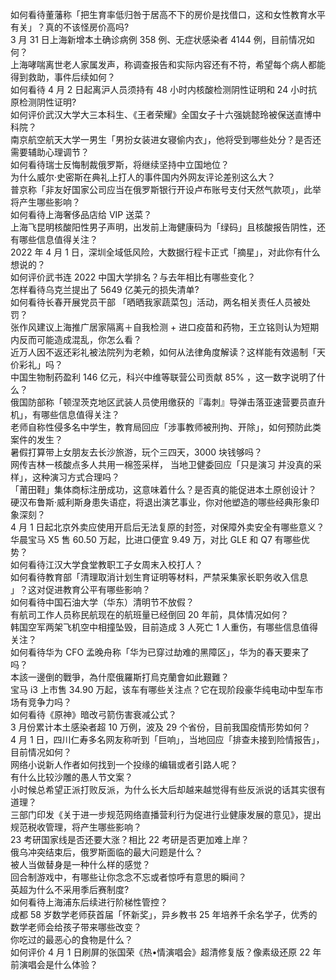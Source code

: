 如何看待董藩称「把生育率低归咎于居高不下的房价是找借口，这和女性教育水平有关」？真的不该怪房价高吗?  
3 月 31 日上海新增本土确诊病例 358 例、无症状感染者 4144 例，目前情况如何？  
上海哮喘离世老人家属发声，称调查报告和实际内容还有不符，希望每个病人都能得到救助，事件后续如何？  
如何看待 4 月 2 日起离沪人员须持有 48 小时内核酸检测阴性证明和 24 小时抗原检测阴性证明?  
如何评价武汉大学大三本科生、《王者荣耀》全国女子十六强姚懿玲被保送直博中科院？  
南京航空航天大学一男生「男扮女装进女寝偷内衣」，他将受到哪些处分？是否还需要辅助心理调节？  
如何看待瑞士反悔制裁俄罗斯，将继续坚持中立国地位？  
为什么威尔·史密斯在典礼上打人的事件国内外网友评论差别这么大？  
普京称「非友好国家公司应当在俄罗斯银行开设卢布账号支付天然气款项」，此举将产生哪些影响？  
如何看待上海奢侈品店给 VIP 送菜？  
上海飞昆明核酸阳性男子声明，出发前上海健康码为「绿码」且核酸报告阴性，还有哪些信息值得关注？  
2022 年 4 月 1 日，深圳全域低风险，大数据行程卡正式「摘星」，对此你有什么想说的？  
如何评价武书连 2022 中国大学排名？与去年相比有哪些变化？  
怎样看待乌克兰提出了 5649 亿美元的损失清单?  
如何看待长春开展党员干部 「晒晒我家蔬菜包」活动，两名相关责任人员被处罚？  
张作风建议上海推广居家隔离＋自我检测 + 进口疫苗和药物，王立铭则认为短期内反而可能造成混乱，你怎么看？  
近万人因不返还彩礼被法院列为老赖，如何从法律角度解读？这样能有效遏制「天价彩礼」吗？  
中国生物制药盈利 146 亿元，科兴中维等联营公司贡献 85% ，这一数字说明了什么？  
俄国防部称「顿涅茨克地区武装人员使用缴获的『毒刺』导弹击落亚速营要员直升机」，有哪些信息值得关注？  
老师自称性侵多名中学生，教育局回应「涉事教师被刑拘、开除」，如何预防此类案件的发生？  
暑假打算带上女朋友去长沙旅游，玩个三四天，3000 块钱够吗？  
网传吉林一核酸点多人共用一棉签采样， 当地卫健委回应「只是演习 并没真的采样」，这种演习方式合理吗？  
「莆田鞋」集体商标注册成功，这意味着什么？是否真的能促进本土原创设计？  
硬汉布鲁斯·威利斯身患失语症，将退出演艺事业，你对他塑造的哪些经典形象印象深刻？  
4 月 1 日起北京外卖应使用开启后无法复原的封签，对保障外卖安全有哪些意义？  
华晨宝马 X5 售 60.50 万起，比进口便宜 9.49 万，对比 GLE 和 Q7 有哪些优势？  
如何看待江汉大学食堂教职工子女周末入校打人？  
如何看待教育部「清理取消计划生育证明等材料，严禁采集家长职务收入信息 」？这对促进教育公平有哪些影响？  
如何看待中国石油大学（华东）清明节不放假？  
有航司工作人员称民航现在的航班量已经倒回 20 年前，具体情况如何？  
韩国空军两架飞机空中相撞坠毁，目前造成 3 人死亡 1 人重伤，有哪些信息值得关注？  
如何看待华为 CFO 孟晚舟称「华为已穿过劫难的黑障区」，华为的春天要来了吗？  
本該一邊倒的戰爭，為什麼俄羅斯打烏克蘭會如此艱難？  
宝马 i3 上市售 34.90 万起，该车有哪些关注点？它在现阶段豪华纯电动中型车市场有竞争力吗？  
如何看待《原神》暗改弓箭伤害衰减公式？  
3 月份累计本土感染者超 10 万例，波及 29 个省份，目前我国疫情形势如何？  
4 月 1 日，四川仁寿多名网友称听到「巨响」，当地回应「排查未接到险情报告」，目前情况如何？  
网络小说新人作者如何找到一个投缘的编辑或者引路人呢？  
有什么比较沙雕的愚人节文案？  
小时候总希望正派打败反派，为什么长大后却越来越觉得有些反派说的话其实很有道理？  
三部门印发《关于进一步规范网络直播营利行为促进行业健康发展的意见》，提出规范税收管理，将产生哪些影响？  
23 考研国家线是否还要大涨？相比 22 考研是否更加难上岸？  
俄乌冲突结束后，俄罗斯面临的最大问题是什么？  
被人当做替身是一种什么样的感觉？  
回合制游戏中，有哪些让你念念不忘或者惊呼有意思的瞬间？  
英超为什么不采用季后赛制度?  
如何看待上海浦东后续进行阶梯性管控？  
成都 58 岁数学老师获首届「怀新奖」，异乡教书 25 年培养千余名学子，优秀的数学老师会给孩子带来哪些改变？  
你吃过的最恶心的食物是什么？  
如何评价 4 月 1 日刷屏的张国荣《热•情演唱会》超清修复版？像素级还原 22 年前演唱会是什么体验？  
